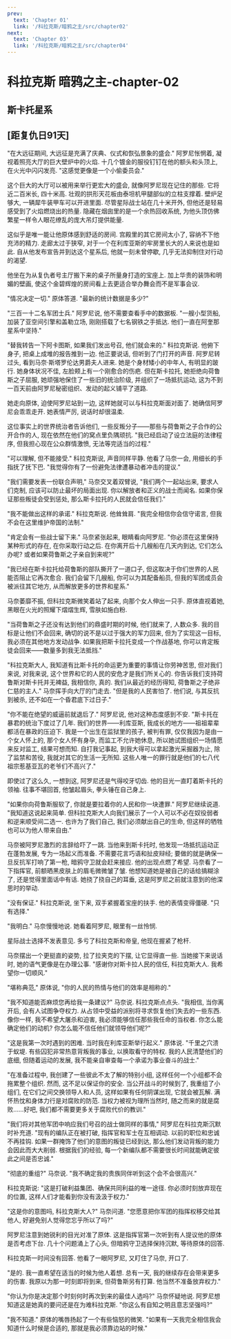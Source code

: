 ```yaml
---
prev:
  text: 'Chapter 01'
  link: '/科拉克斯/暗鸦之主/src/chapter02'
next:
  text: 'Chapter 03'
  link: '/科拉克斯/暗鸦之主/src/chapter04'
---
```


# 科拉克斯 暗鸦之主-chapter-02

## 斯卡托星系

## [距复仇日91天]

"在大远征期间, 大远征是充满了庆典、仪式和恢弘景象的盛会." 阿罗尼怅惘着, 凝视着照亮大厅的巨大壁炉中的火焰. 十几个镀金的服役钉钉在他的额头和头顶上, 在火光中闪闪发亮. "这感觉更像是一个小偷委员会."

这个巨大的大厅可以被用来举行更宏大的盛会, 就像阿罗尼现在记住的那些. 它将近二百米长, 四十米高. 壮观的拱形天花板由泰坦机甲腿部似的立柱支撑着. 壁炉足够大, 一辆犀牛装甲车可以开进里面. 尽管星际战士站在几十米开外, 但他还是轻易感受到了火焰燃烧出的热量. 隐藏在烟囱里的是一个余热回收系统, 为他头顶仿佛繁星一样令人眼花缭乱的庞大吊灯提供能量.

这似乎是唯一能让他原体感到舒适的房间. 宫殿里的其它房间太小了, 容纳不下他充沛的精力. 走廊太过于狭窄, 对于一个在利库亚斯的牢房里长大的人来说也是如此. 自从他发布宣告并到达这个星系后, 他就一刻未曾停歇, 几乎无法抑制住对行动的渴望.

他坐在为从复仇者号主厅搬下来的桌子所量身打造的宝座上. 加上华贵的装饰和明媚的壁画, 使这个金碧辉煌的房间看上去更适合举办舞会而不是军事会议.

"情况决定一切." 原体答道. "最新的统计数据是多少?"

"三百一十二名军团士兵." 阿罗尼说, 他不需要查看手中的数据板. "一艘小型货船, 加装了亚空间引擎和盖勒立场, 刚刚搭载了七名钢铁之手抵达. 他们一直在阿奎那星系中坚持."

"替我转告一下阿卡图斯, 如果我们发出号召, 他们就会来的." 科拉克斯说. 他俯下身子, 把桌上成堆的报告推到一边. 他正要说话, 但听到了门打开的声音. 阿罗尼转过头, 看到马奈·斯塔罗伦达男爵夫人进来. 她是个身材矮小的中年人, 有明显的跛行. 她身体状况不佳, 左脸颊上有一个刚愈合的伤疤. 但在斯卡拉托, 她拒绝向荷鲁斯之子屈服, 她顽强地保住了一些旧的统治阶级, 并组织了一场抵抗运动, 这为不到一百天前由阿罗尼秘密组织、发动的起义铺平了道路.

她走向原体, 迫使阿罗尼站到一边, 这样她就可以与科拉克斯面对面了. 她确信阿罗尼会乖乖走开. 她表情严厉, 说话时却很温柔.

这位事实上的世界统治者告诉他们, 一些反叛分子——那些与荷鲁斯之子合作的公开合作的人, 现在依然在他们的窝点里负隅顽抗. "我已经启动了设立法庭的法律程序, 但我担心现在公众群情激愤, 无法等完适当的过程."

"可以理解, 但不能接受." 科拉克斯说, 声音同样平静. 他看了马奈一会, 用细长的手指抚了抚下巴. "我觉得你有了一份避免法律遭暴动者冲击的提议."

"我们需要发表一份联合声明," 马奈交叉着双臂说, "我们两个一起站出来, 要求人们克制, 应该可以防止最坏的局面出现. 你以解放者和正义的战士而闻名. 如果你保证那些叛徒会受到惩处, 那么斯卡拉托的人民就会信任我们."

"我不能做出这样的承诺." 科拉克斯说. 他耸耸肩. "我完全相信你会信守诺言, 但我不会在这里维护帝国的法制."

"肯定会有一些战士留下来." 马奈紧张起来, 眼睛看向阿罗尼. "你必须在这里保持某种形式的存在, 在你采取行动之后. 在你离开后十几艘船在几天内到达, 它们怎么办呢? 或者如果荷鲁斯之子亲自到来呢?"

"我已经在斯卡拉托给荷鲁斯的部队撕开了一道口子, 但这取决于你们世界的人民能否阻止它再次愈合. 我们会留下几艘船, 你可以为其配备船员, 但我的军团成员会被派往其它地方, 从而解放更多的世界和星系."

马奈萎靡不振, 但科拉克斯微笑着站了起来, 向那个女人伸出一只手. 原体直视着她, 黑眼在火光的照耀下熠熠生辉, 雪肤如施白粉.

"当荷鲁斯之子还没有达到他们的鼎盛时期的时候, 他们就来了, 人数众多. 我的目标是让他们不会回来, 确切的说不是以过于强大的军力回来, 但为了实现这一目标, 我必须在其他地方发动战争. 如果我把斯卡拉托变成一个作战基地, 你可以肯定叛徒会回来——数量多到我无法抵挡."

"科拉克斯大人, 我知道有比斯卡托的命运更为重要的事情让你劳神苦思, 但对我们来说, 对我来说, 这个世界和它的人民的安危才是我们所关心的. 你告诉我们支持荷鲁斯对斯卡托并无裨益, 我相信你, 真的. 我们从最近的经历得知, 荷鲁斯之子绝非仁慈的主人." 马奈挥手向大厅的门走去. "但是我的人民害怕了. 他们说, 与其反抗到被杀, 还不如在一个昏君底下过日子."

"你不能在绝望的威逼前就退后了." 阿罗尼说, 他对这种态度感到不安. "斯卡托在暴君的统治下度过了几年. 我们的世界——利库亚斯, 我成长的地方——祖祖辈辈都活在暴政的压迫下. 我是一个出生在监狱里的孩子, 被判有罪, 仅仅我因为是由一个女人怀上的, 那个女人怀有身孕, 而监工不允许她休息, 所以她试图组织一场情愿来反对监工, 结果可想而知. 自打我记事起, 到我大得可以拿起激光采掘器为止, 除了监禁和苦役, 我就对其它的生活一无所知. 这些人唯一的罪行就是他们的七八代祖宗惹基亚瓦的老爷们不高兴了."

即使过了这么久, 一想到这, 阿罗尼还是气得咬牙切齿. 他的目光一直盯着斯卡托的领袖. 往事不堪回首, 他皱起眉头, 拳头锤在自己身上.

"如果你向荷鲁斯服软了, 你就是要拉着你的人民和你一块遭罪." 阿罗尼继续说道. "我知道这说起来简单. 但科拉克斯大人向我们展示了一个人可以不必在奴役弱者和逆来顺受间二选一. 也许为了我们自己, 我们必须献出自己的生命, 但这样的牺牲也可以为他人带来自由."

马奈被阿罗尼激烈的言辞给吓了一跳. 当他来到斯卡托时, 他发现一场抵抗运动正在蓬勃发展, 专为一场起义而准备. 不需要花言巧语和扯皮辩经; 要做的就是确保一旦反抗军打响了第一枪, 暗鸦守卫就会赶来接应. 他的出现点燃了希望. 马奈看了一下指挥官, 前额晒黑皮肤上的眉毛微微皱了皱. 他想知道她是被自己的话给搞糊涂了, 还是觉得里面话中有话. 她挠了挠自己的耳垂, 这是阿罗尼之前就注意到的他深思时的举动.

"没有保证." 科拉克斯说, 坐下来, 双手紧握着宝座的扶手. 他的表情变得僵硬. "只有选择."

"我明白." 马奈慢慢地说. 她看着阿罗尼, 眼里有一丝怜悯.

星际战士选择不发表意见. 多亏了科拉克斯和帝皇, 他现在握紧了枪杆.

马奈摆出一个更挺直的姿势, 拉了拉夹克的下摆, 让它显得直一些. 当她接下来说话时, 她的语气更像是在办理公事. "感谢你对斯卡拉人民的信任, 科拉克斯大人. 我希望你一切顺风."

"堪称典范," 原体说, "你的人民的热情与他们的效率是相称的."

"我不知道能否麻烦您再给我一条建议?" 马奈说. 科拉克斯点点头. "我相信, 当你离开后, 会有人试图争夺权力. 从占领中受益的派别将寻求恢复他们失去的一些东西. 像你一样, 我不希望大屠杀和迫害, 我必须能够信任那些我任命的当权者. 你怎么能确定他们的动机? 你怎么能不信任他们就领导他们呢?"

"这是我第一次时遇到的困难. 当时我在利库亚斯举行起义." 原体说. "千里之穴溃于蚁堤. 有些囚犯非常热意背叛我的事业, 以换取看守的特权. 我的人民清楚他们的底细, 但随着运动的发展, 我不能亲自审查每一个承诺为事业奋斗的战士."

"在准备过程中, 我创建了一些彼此不太了解的特别小组, 这样任何一个小组都不会拖累整个组织. 然而, 这不足以保证你的安全. 当公开战斗的时候到了, 我重组了小组们, 在它们之间交换领导人和人员, 这样如果有任何阴谋出现, 它就会被瓦解. 满怀热忱和身体力行是对腐败的防范. 当权力被视为理所当然时, 随之而来的就是腐败……好吧, 我们都不需要更多关于腐败代价的教训."

"我们将对其他军团中响应我们号召的战士做同样的事情," 阿罗尼在科拉克斯沉默时补充道. "现有的编队正在被打破, 指挥官和军士在互相调动. 以前的职位和忠诚不再挂钩. 如果一群掩饰了他们的意图的叛徒已经到达, 那么他们发动背叛的能力会因此而大大削弱. 根据我们的经验, 每一个新编队都不需要很长时间就能确定彼此之间是否忠诚."

"彻底的重组?" 马奈说. "我不确定我的贵族同伴听到这个会不会很高兴."

科拉克斯说: "这是打破利益集团、确保共同利益的唯一途径. 你必须时刻放弃现在的位置, 这样人们才能看到你没有汲汲于权力."

"这是你的意图吗, 科拉克斯大人?" 马奈问道. "您愿意把你军团的指挥权移交给其他人, 好避免别人觉得您忘乎所以了吗?"

阿罗尼注意到她锐利的目光对准了原体. 这是指挥官第一次听到有人提议他的原体是否考虑下台. 几十个问题涌上了心头, 但暗鸦守卫选择保持沉默, 等待原体的回答.

科拉克斯一时间没有回答. 他看了一眼阿罗尼, 又盯住了马奈, 开口了.

"是的. 我一直希望在适当的时候为他人着想. 总有一天, 我的继续存在会带来更多的伤害. 我原以为那一时刻即将到来, 但荷鲁斯另有打算. 他当然不准备放弃权力."

"你认为你是决定那个时刻何时再次到来的最佳人选吗?" 马奈怀疑地说. 阿罗尼想知道这是她真的要问还是在为难科拉克斯. "你这么有自知之明且意志坚强吗?"

"我不知道." 原体的嘴唇扬起了一个有些恼怒的微笑. "如果有一天我完全相信我会知道什么时候是合适的, 那就是我必须靠边站的时候."
